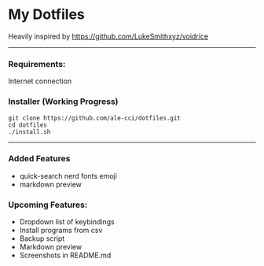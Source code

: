 # My Dotfiles
Heavily inspired by https://github.com/LukeSmithxyz/voidrice

---

### Requirements:
Internet connection

### Installer (Working Progress)
```
git clone https://github.com/ale-cci/dotfiles.git
cd dotfiles
./install.sh
```

---

### Added Features
* quick-search nerd fonts emoji
* markdown preview

### Upcoming Features:
* Dropdown list of keybindings
* Install programs from csv
* Backup script
* Markdown preview
* Screenshots in README.md
